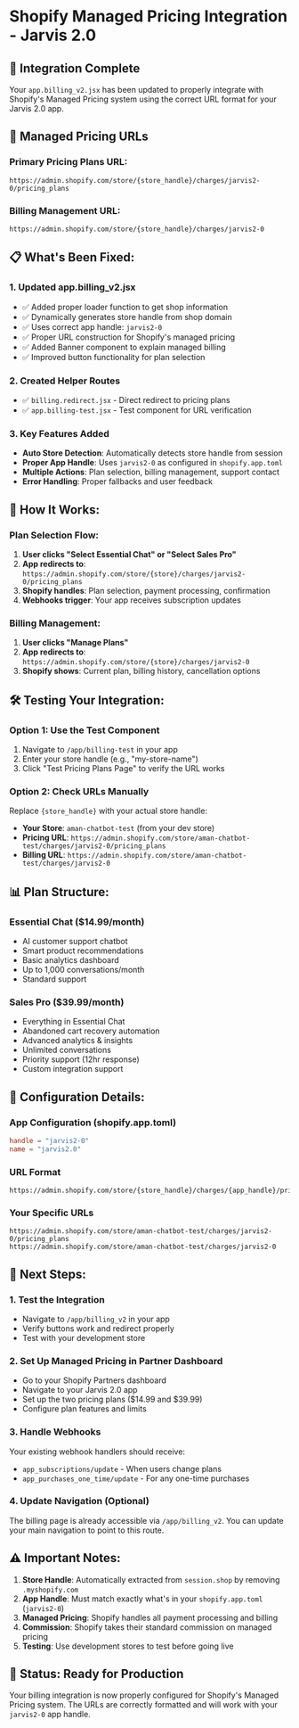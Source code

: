 # Shopify Managed Pricing Integration - Jarvis 2.0

## 🎯 Integration Complete

Your `app.billing_v2.jsx` has been updated to properly integrate with Shopify's Managed Pricing system using the correct URL format for your Jarvis 2.0 app.

## 🔗 Managed Pricing URLs

### Primary Pricing Plans URL:
```
https://admin.shopify.com/store/{store_handle}/charges/jarvis2-0/pricing_plans
```

### Billing Management URL:
```
https://admin.shopify.com/store/{store_handle}/charges/jarvis2-0
```

## 📋 What's Been Fixed:

### 1. **Updated app.billing_v2.jsx**
- ✅ Added proper loader function to get shop information
- ✅ Dynamically generates store handle from shop domain
- ✅ Uses correct app handle: `jarvis2-0`
- ✅ Proper URL construction for Shopify's managed pricing
- ✅ Added Banner component to explain managed billing
- ✅ Improved button functionality for plan selection

### 2. **Created Helper Routes**
- ✅ `billing.redirect.jsx` - Direct redirect to pricing plans
- ✅ `app.billing-test.jsx` - Test component for URL verification

### 3. **Key Features Added**
- **Auto Store Detection**: Automatically detects store handle from session
- **Proper App Handle**: Uses `jarvis2-0` as configured in `shopify.app.toml`
- **Multiple Actions**: Plan selection, billing management, support contact
- **Error Handling**: Proper fallbacks and user feedback

## 🚀 How It Works:

### Plan Selection Flow:
1. **User clicks "Select Essential Chat" or "Select Sales Pro"**
2. **App redirects to**: `https://admin.shopify.com/store/{store}/charges/jarvis2-0/pricing_plans`
3. **Shopify handles**: Plan selection, payment processing, confirmation
4. **Webhooks trigger**: Your app receives subscription updates

### Billing Management:
1. **User clicks "Manage Plans"**
2. **App redirects to**: `https://admin.shopify.com/store/{store}/charges/jarvis2-0`
3. **Shopify shows**: Current plan, billing history, cancellation options

## 🛠️ Testing Your Integration:

### Option 1: Use the Test Component
1. Navigate to `/app/billing-test` in your app
2. Enter your store handle (e.g., "my-store-name")
3. Click "Test Pricing Plans Page" to verify the URL works

### Option 2: Check URLs Manually
Replace `{store_handle}` with your actual store handle:
- **Your Store**: `aman-chatbot-test` (from your dev store)
- **Pricing URL**: `https://admin.shopify.com/store/aman-chatbot-test/charges/jarvis2-0/pricing_plans`
- **Billing URL**: `https://admin.shopify.com/store/aman-chatbot-test/charges/jarvis2-0`

## 📊 Plan Structure:

### Essential Chat ($14.99/month)
- AI customer support chatbot
- Smart product recommendations
- Basic analytics dashboard
- Up to 1,000 conversations/month
- Standard support

### Sales Pro ($39.99/month)
- Everything in Essential Chat
- Abandoned cart recovery automation
- Advanced analytics & insights
- Unlimited conversations
- Priority support (12hr response)
- Custom integration support

## 🔧 Configuration Details:

### App Configuration (shopify.app.toml)
```toml
handle = "jarvis2-0"
name = "jarvis2.0"
```

### URL Format
```
https://admin.shopify.com/store/{store_handle}/charges/{app_handle}/pricing_plans
```

### Your Specific URLs
```
https://admin.shopify.com/store/aman-chatbot-test/charges/jarvis2-0/pricing_plans
https://admin.shopify.com/store/aman-chatbot-test/charges/jarvis2-0
```

## 📝 Next Steps:

### 1. Test the Integration
- Navigate to `/app/billing_v2` in your app
- Verify buttons work and redirect properly
- Test with your development store

### 2. Set Up Managed Pricing in Partner Dashboard
- Go to your Shopify Partners dashboard
- Navigate to your Jarvis 2.0 app
- Set up the two pricing plans ($14.99 and $39.99)
- Configure plan features and limits

### 3. Handle Webhooks
Your existing webhook handlers should receive:
- `app_subscriptions/update` - When users change plans
- `app_purchases_one_time/update` - For any one-time purchases

### 4. Update Navigation (Optional)
The billing page is already accessible via `/app/billing_v2`. You can update your main navigation to point to this route.

## ⚠️ Important Notes:

1. **Store Handle**: Automatically extracted from `session.shop` by removing `.myshopify.com`
2. **App Handle**: Must match exactly what's in your `shopify.app.toml` (`jarvis2-0`)
3. **Managed Pricing**: Shopify handles all payment processing and billing
4. **Commission**: Shopify takes their standard commission on managed pricing
5. **Testing**: Use development stores to test before going live

## 🎉 Status: Ready for Production

Your billing integration is now properly configured for Shopify's Managed Pricing system. The URLs are correctly formatted and will work with your `jarvis2-0` app handle.
